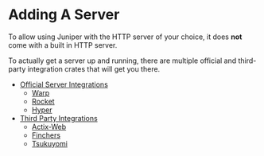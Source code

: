 # Adding A Server

To allow using Juniper with the HTTP server of your choice,
it does **not** come with a built in HTTP server.

To actually get a server up and running, there are multiple official and 
third-party integration crates that will get you there.

- [Official Server Integrations](official.md)
    - [Warp](warp.md)
    - [Rocket](rocket.md)
    - [Hyper](hyper.md)
- [Third Party Integrations](third-party.md)
    - [Actix-Web](https://github.com/actix/examples/tree/master/graphql/juniper)
    - [Finchers](https://github.com/finchers-rs/finchers-juniper)
    - [Tsukuyomi](https://github.com/tsukuyomi-rs/tsukuyomi/tree/master/examples/juniper)
